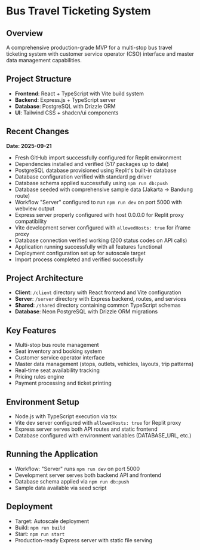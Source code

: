 # Bus Travel Ticketing System

## Overview
A comprehensive production-grade MVP for a multi-stop bus travel ticketing system with customer service operator (CSO) interface and master data management capabilities.

## Project Structure
- **Frontend**: React + TypeScript with Vite build system
- **Backend**: Express.js + TypeScript server
- **Database**: PostgreSQL with Drizzle ORM
- **UI**: Tailwind CSS + shadcn/ui components

## Recent Changes
**Date: 2025-09-21**
- Fresh GitHub import successfully configured for Replit environment
- Dependencies installed and verified (517 packages up to date)
- PostgreSQL database provisioned using Replit's built-in database
- Database configuration verified with standard pg driver
- Database schema applied successfully using `npm run db:push`
- Database seeded with comprehensive sample data (Jakarta → Bandung route)
- Workflow "Server" configured to run `npm run dev` on port 5000 with webview output
- Express server properly configured with host 0.0.0.0 for Replit proxy compatibility
- Vite development server configured with `allowedHosts: true` for iframe proxy
- Database connection verified working (200 status codes on API calls)
- Application running successfully with all features functional
- Deployment configuration set up for autoscale target
- Import process completed and verified successfully

## Project Architecture
- **Client**: `/client` directory with React frontend and Vite configuration
- **Server**: `/server` directory with Express backend, routes, and services
- **Shared**: `/shared` directory containing common TypeScript schemas
- **Database**: Neon PostgreSQL with Drizzle ORM migrations

## Key Features
- Multi-stop bus route management
- Seat inventory and booking system
- Customer service operator interface
- Master data management (stops, outlets, vehicles, layouts, trip patterns)
- Real-time seat availability tracking
- Pricing rules engine
- Payment processing and ticket printing

## Environment Setup
- Node.js with TypeScript execution via tsx
- Vite dev server configured with `allowedHosts: true` for Replit proxy
- Express server serves both API routes and static frontend
- Database configured with environment variables (DATABASE_URL, etc.)

## Running the Application
- Workflow: "Server" runs `npm run dev` on port 5000
- Development server serves both backend API and frontend
- Database schema applied via `npm run db:push`
- Sample data available via seed script

## Deployment
- Target: Autoscale deployment
- Build: `npm run build` 
- Start: `npm run start`
- Production-ready Express server with static file serving